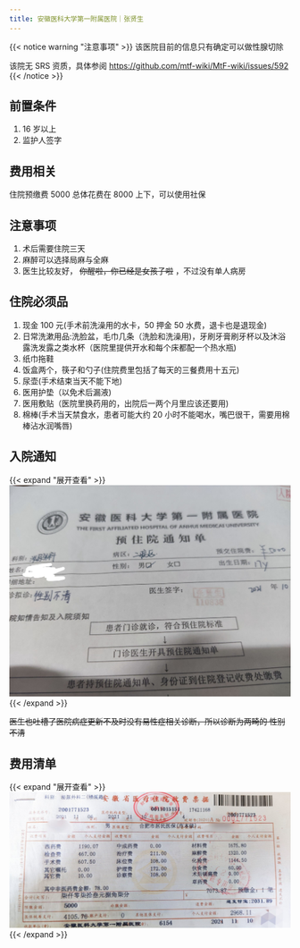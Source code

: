 ```yaml
---
title: 安徽医科大学第一附属医院｜张贤生
---
```


{{< notice warning "注意事项" >}}
该医院目前的信息只有确定可以做性腺切除

该院无 SRS 资质，具体参阅 <https://github.com/mtf-wiki/MtF-wiki/issues/592>
{{< /notice >}}

## 前置条件

1. 16 岁以上
1. 监护人签字

## 费用相关

住院预缴费 5000
总体花费在 8000 上下，可以使用社保

## 注意事项

1. 术后需要住院三天
1. 麻醉可以选择局麻与全麻
1. 医生比较友好， ~~你醒啦，你已经是女孩子啦~~ ，不过没有单人病房

## 住院必须品

1. 现金 100 元(手术前洗澡用的水卡，50 押金 50 水费，退卡也是退现金)
1. 日常洗漱用品:洗脸盆，毛巾几条（洗脸和洗澡用)，牙刷牙膏刷牙杯以及沐浴露洗发露之类水杯（医院里提供开水和每个床都配一个热水瓶)
1. 纸巾拖鞋
1. 饭盒两个，筷子和勺子(住院费里包括了每天的三餐费用十五元)
1. 尿壶(手术结束当天不能下地)
1. 医用护垫（以免术后漏液)
1. 医用敷贴（医院里换药用的，出院后一两个月里应该还要用)
1. 棉棒(手术当天禁食水，患者可能大约 20 小时不能喝水，嘴巴很干，需要用棉棒沾水润嘴唇)

## 入院通知

{{< expand "展开查看" >}}
![ayfy-medical-record](ayfy-medical-record.jpg)
{{< /expand >}}

~~医生也吐槽了医院病症更新不及时没有易性症相关诊断，所以诊断为两畸的 性别不清~~

## 费用清单

{{< expand "展开查看" >}}
![ayfy-medical-record](ayfy-bill.jpg)
{{< /expand >}}
